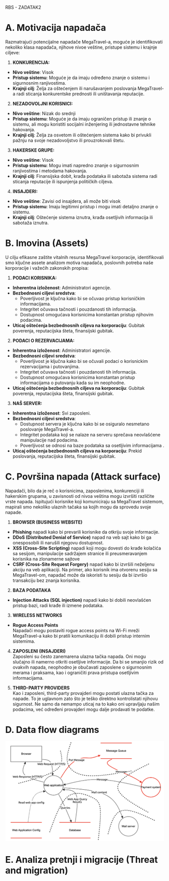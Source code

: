 RBS - ZADATAK2
# A. Motivacija napadača
Razmatrajući potencijalne napadače MegaTravel-a, moguće je identifikovati nekoliko klasa napadača, njihove nivoe veštine, pristupe sistemu i krajnje ciljeve:

1) **KONKURENCIJA:**
- **Nivo veštine**: Visok
- **Pristup sistemu**: Moguće je da imaju određeno znanje o sistemu i sigurnosnim ranjivostima.
- **Krajnji cilj**: Želja za oštećenjem ili narušavanjem poslovanja MegaTravel-a radi sticanja konkurentske prednosti ili uništavanja reputacije.

2) **NEZADOVOLJNI KORISNICI:**
- **Nivo veštine**: Nizak do srednji
- **Pristup sistemu**: Moguće je da imaju ograničen pristup ili znanje o sistemu, ali mogu koristiti socijalni inženjering ili jednostavne tehnike hakovanja.
- **Krajnji cilj**: Želja za osvetom ili oštećenjem sistema kako bi privukli pažnju na svoje nezadovoljstvo ili prouzrokovali štetu.

3) **HAKERSKE GRUPE:**
- **Nivo veštine**: Visok
- **Pristup sistemu**: Mogu imati napredno znanje o sigurnosnim ranjivostima i metodama hakovanja.
- **Krajnji cilj**: Finansijska dobit, krađa podataka ili sabotaža sistema radi sticanja reputacije ili ispunjenja političkih ciljeva.

4) **INSAJDERI:**
- **Nivo veštine**: Zavisi od insajdera, ali može biti visok
- **Pristup sistemu**: Imaju legitimni pristup i mogu imati detaljno znanje o sistemu.
- **Krajnji cilj**: Oštećenje sistema iznutra, krađa osetljivih informacija ili sabotaža iznutra.

# B. Imovina (Assets)
U cilju efikasne zaštite vitalnih resursa MegaTravel korporacije, identifikovali smo ključne assete analizom motiva napadača, poslovnih potreba naše korporacije
i važećih zakonskih propisa:

1) **PODACI KORISNIKA:**
- **Inherentna izloženost**: Administratori agencije.
- **Bezbednosni ciljevi sredstva**:
  - Poverljivost je ključna kako bi se očuvao pristup korisničkim informacijama.
  - Integritet očuvava tačnosti i pouzdanosti tih informacija.
  - Dostupnost omogućava korisnicima konstantan pristup njihovim podacima.
- **Uticaj oštećenja bezbednosnih ciljeva na korporaciju**: Gubitak poverenja, reputacijska šteta, finansijski gubitak.
  
2) **PODACI O REZERVACIJAMA:**
- **Inherentna izloženost**: Administratori agencije.
- **Bezbednosni ciljevi sredstva**:
  - Poverljivost je ključna kako bi se očuvali podaci o korisnickim rezervacijama i putovanjima.
  - Integritet očuvava tačnosti i pouzdanosti tih informacija.
  - Dostupnost omogućava korisnicima konstantan pristup informacijama o putovanju kada su im neophodne.
- **Uticaj oštećenja bezbednosnih ciljeva na korporaciju**: Gubitak poverenja, reputacijska šteta, finansijski gubitak.
  
3) **NAŠ SERVER:**
- **Inherentna izloženost**: Svi zaposleni.
- **Bezbednosni ciljevi sredstva**:
  - Dostupnost servera je ključna kako bi se osiguralo nesmetano poslovanje MegaTravel-a.
  - Integritet podataka koji se nalaze na serveru sprečava neovlašćene manipulacije nad podacima.
  - Poverljivost se odnosi na baze podataka sa osetljivim informacijama .
- **Uticaj oštećenja bezbednosnih ciljeva na korporaciju**: Prekid poslovanja, reputacijska šteta, finansijski gubitak.
  
# C. Površina napada (Attack surface)
Napadači, bilo da je reč o korisnicima, zaposlenima, konkurenciji ili hakerskim grupama, u zavisnosti od nivoa veština mogu izvršiti različite vrste napada. Ispitujući korisnike koji komuniciraju sa MegaTravel sistemom, mapirali smo nekoliko ulaznih tačaka sa kojih mogu da sprovedu svoje napade.

1) **BROWSER (BUSINESS WEBSITE)** 
- **Phishing** napadi kako bi prevarili korisnike da otkriju svoje informacije.
- **DDoS (Distributed Denial of Service)**  napad na veb sajt kako bi ga onesposobili ili narušili njegovu dostupnost.
- **XSS (Cross-Site Scripting)** napadi koji mogu dovesti do krađe kolačića sa sesijom, manipulacije sadržajem stranice ili preusmeravanjem korisnika na zlonamerne sajtove
- **CSRF (Cross-Site Request Forgery)** napad kako bi izvršili neželjenu akciju na veb aplikaciji. Na primer, ako korisnik ima otvorenu sesiju sa MegaTravel-om, napadač može da iskoristi tu sesiju da bi izvršio transakciju bez znanja korisnika.

2) **BAZA PODATAKA**
- **Injection Attacks (SQL injection)** napadi kako bi dobili neovlašćen pristup bazi, radi krađe ili izmene podataka.

3) **WIRELESS NETWORKS**
- **Rogue Access Points**
</br>Napadači mogu postaviti rogue access points na Wi-Fi mreži MegaTravel-a kako bi pratili komunikaciju ili dobili pristup internim sistemima.

4) **ZAPOSLENI (INSAJDERI)** 
</BR>Zaposleni su često zanemarena ulazna tačka napada. Oni mogu slučajno ili namerno otkriti osetljive informacije. Da bi se smanjio rizik od ovakvih napada, neophodno je obučavati zaposlene o sigurnosnim merama i praksama, kao i ograničiti prava pristupa osetljivim informacijama.

5) **THIRD-PARTY PROVIDERS**
</BR>Kao i zaposleni, third-party provajderi mogu postati ulazna tačka za napade. To je uglavnom zato što je teško direktno kontrolistati njihovu sigurnost. Ne samo da nemampo uticaj na to kako oni upravljaju našim podacima, već određeni provajderi mogu dalje prodavati te podatke.

# D. Data flow diagrams
![alt text](https://github.com/anitapajic/RBS/blob/main/ThreatModelDiagram.png?raw=true)

# E. Analiza pretnji i migracije (Threat and migration)
